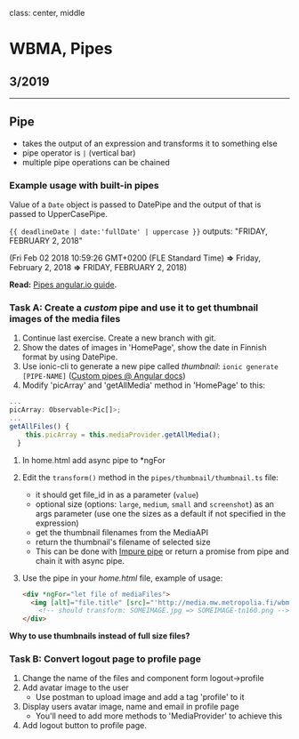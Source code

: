 class: center, middle

# WBMA, Pipes

## 3/2019

---

## Pipe

- takes the output of an expression and transforms it to something else
- pipe operator is `|` (vertical bar)
- multiple pipe operations can be chained

### Example usage with built-in pipes

Value of a `Date` object is passed to DatePipe and the output of that is passed to UpperCasePipe.

`{{ deadlineDate | date:'fullDate' | uppercase }}` outputs: "FRIDAY, FEBRUARY 2, 2018"

 (Fri Feb 02 2018 10:59:26 GMT+0200 (FLE Standard Time) **=>** Friday, February 2, 2018 **=>** FRIDAY, FEBRUARY 2, 2018)

**Read:** [Pipes angular.io guide](https://angular.io/docs/ts/latest/guide/pipes.html).

### Task A: Create a _custom_ pipe and use it to get thumbnail images of the media files

1. Continue last exercise. Create a new branch with git.
1. Show the dates of images in 'HomePage', show the date in Finnish format by using DatePipe. 
1. Use ionic-cli to generate a new pipe called _thumbnail_: `ionic generate [PIPE-NAME]` ([Custom pipes @ Angular docs](https://angular.io/guide/pipes#custom-pipes))
1. Modify 'picArray' and 'getAllMedia' method in 'HomePage' to this: 
```typescript
...
picArray: Observable<Pic[]>;
...
getAllFiles() {
    this.picArray = this.mediaProvider.getAllMedia();
  }
```
1. In home.html add async pipe to *ngFor
1. Edit the `transform()` method in the `pipes/thumbnail/thumbnail.ts` file:
    - it should get file_id in as a parameter (`value`)
    - optional size (options: `large`, `medium`, `small` and `screenshot`) as an args parameter (use one the sizes as a default if not specified in the expression)
    - get the thumbnail filenames from the MediaAPI
    - return the thumbnail's filename of selected size
    - This can be done with [Impure pipe](https://angular.io/guide/pipes#the-impure-asyncpipe) or return a promise from pipe and chain it with async pipe.
1. Use the pipe in your _home.html_ file, example of usage:

    ```html
    <div *ngFor="let file of mediaFiles">
      <img [alt]="file.title" [src]="'http://media.mw.metropolia.fi/wbma/uploads/' + (file.file_id | thumbnail: 'small')">
        <!-- should transform: SOMEIMAGE.jpg => SOMEIMAGE-tn160.png -->
    </div>
    ```

  **Why to use thumbnails instead of full size files?**
  
### Task B: Convert logout page to profile page
1. Change the name of the files and component form logout->profile
1. Add avatar image to the user
    - Use postman to upload image and add a tag 'profile' to it
1. Display users avatar image, name and email in profile page
    - You'll need to add more methods to 'MediaProvider' to achieve this
1. Add logout button to profile page.

